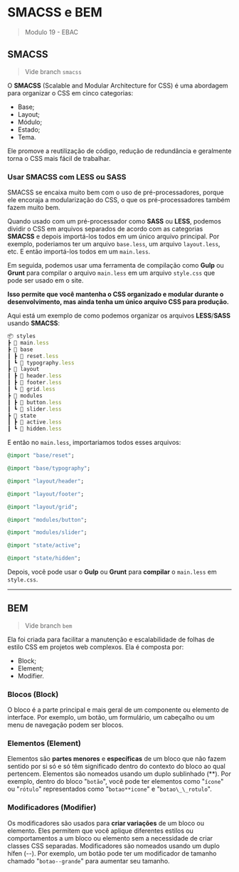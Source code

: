 # SMACSS e BEM

> Modulo 19 - EBAC

## SMACSS

> Vide branch `smacss`

O **SMACSS** (Scalable and Modular Architecture for CSS) é uma abordagem para organizar o CSS em cinco categorias:

- Base;
- Layout;
- Módulo;
- Estado;
- Tema.

Ele promove a reutilização de código, redução de redundância e geralmente torna o CSS mais fácil de trabalhar.

### Usar SMACSS com LESS ou SASS

SMACSS se encaixa muito bem com o uso de pré-processadores, porque ele encoraja a modularização do CSS, o que os pré-processadores também fazem muito bem.

Quando usado com um pré-processador como **SASS** ou **LESS**, podemos dividir o CSS em arquivos separados de acordo com as categorias **SMACSS** e depois importá-los todos em um único arquivo principal. Por exemplo, poderiamos ter um arquivo `base.less`, um arquivo `layout.less`, etc. E então importá-los todos em um `main.less`.

Em seguida, podemos usar uma ferramenta de compilação como **Gulp** ou **Grunt** para compilar o arquivo `main.less` em um arquivo `style.css` que pode ser usado em o site.

**Isso permite que você mantenha o CSS organizado e modular durante o desenvolvimento, mas ainda tenha um único arquivo CSS para produção.**

Aqui está um exemplo de como podemos organizar os arquivos **LESS**/**SASS** usando **SMACSS**:

```ruby
📦 styles
┣ 📜 main.less
┣ 📂 base
┃ ┣ 📜 reset.less
┃ ┗ 📜 typography.less
┣ 📂 layout
┃ ┣ 📜 header.less
┃ ┣ 📜 footer.less
┃ ┗ 📜 grid.less
┣ 📂 modules
┃ ┣ 📜 button.less
┃ ┗ 📜 slider.less
┣ 📂 state
┃ ┣ 📜 active.less
┃ ┗ 📜 hidden.less
```

E então no `main.less`, importariamos todos esses arquivos:

```ruby
@import "base/reset";

@import "base/typography";

@import "layout/header";

@import "layout/footer";

@import "layout/grid";

@import "modules/button";

@import "modules/slider";

@import "state/active";

@import "state/hidden";
```

Depois, você pode usar o **Gulp** ou **Grunt** para **compilar** o `main.less` em `style.css`.

---

## BEM

> Vide branch `bem`

Ela foi criada para facilitar a manutenção e escalabilidade de folhas de estilo CSS em projetos web complexos. Ela é composta por:

- Block;
- Element;
- Modifier.

### Blocos (Block)

O bloco é a parte principal e mais geral de um componente ou elemento de interface. Por exemplo, um botão, um formulário, um cabeçalho ou um menu de navegação podem ser blocos.

### Elementos (Element)

Elementos são **partes menores** e **específicas** de um bloco que não fazem sentido por si só e só têm significado dentro do contexto do bloco ao qual pertencem. Elementos são nomeados usando um duplo sublinhado (**). Por exemplo, dentro do bloco "`botão`", você pode ter elementos como "`ícone`" ou "`rótulo`" representados como "`botao**icone`" e "`botao\_\_rotulo`".

### Modificadores (Modifier)

Os modificadores são usados para **criar variações** de um bloco ou elemento. Eles permitem que você aplique diferentes estilos ou comportamentos a um bloco ou elemento sem a necessidade de criar classes CSS separadas. Modificadores são nomeados usando um duplo hífen (--). Por exemplo, um botão pode ter um modificador de tamanho chamado "`botao--grande`" para aumentar seu tamanho.
